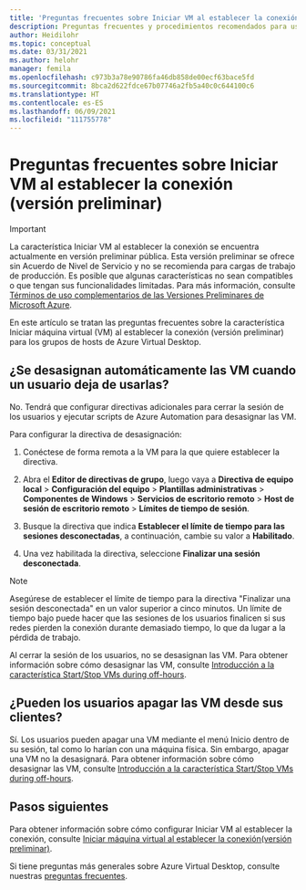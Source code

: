 ```yaml
---
title: 'Preguntas frecuentes sobre Iniciar VM al establecer la conexión de Azure Virtual Desktop: Azure'
description: Preguntas frecuentes y procedimientos recomendados para usar la característica Iniciar VM al establecer la conexión.
author: Heidilohr
ms.topic: conceptual
ms.date: 03/31/2021
ms.author: helohr
manager: femila
ms.openlocfilehash: c973b3a78e90786fa46db858de00ecf63bace5fd
ms.sourcegitcommit: 8bca2d622fdce67b07746a2fb5a40c0c644100c6
ms.translationtype: HT
ms.contentlocale: es-ES
ms.lasthandoff: 06/09/2021
ms.locfileid: "111755778"
---
```

# <a name="start-vm-on-connect-faq-preview"></a>Preguntas frecuentes sobre Iniciar VM al establecer la conexión (versión preliminar)

> [!IMPORTANT]
> La característica Iniciar VM al establecer la conexión se encuentra actualmente en versión preliminar pública.
> Esta versión preliminar se ofrece sin Acuerdo de Nivel de Servicio y no se recomienda para cargas de trabajo de producción. Es posible que algunas características no sean compatibles o que tengan sus funcionalidades limitadas. Para más información, consulte [Términos de uso complementarios de las Versiones Preliminares de Microsoft Azure](https://azure.microsoft.com/support/legal/preview-supplemental-terms/).

En este artículo se tratan las preguntas frecuentes sobre la característica Iniciar máquina virtual (VM) al establecer la conexión (versión preliminar) para los grupos de hosts de Azure Virtual Desktop.

## <a name="are-vms-automatically-deallocated-when-a-user-stops-using-them"></a>¿Se desasignan automáticamente las VM cuando un usuario deja de usarlas?

No. Tendrá que configurar directivas adicionales para cerrar la sesión de los usuarios y ejecutar scripts de Azure Automation para desasignar las VM.

Para configurar la directiva de desasignación:

1. Conéctese de forma remota a la VM para la que quiere establecer la directiva.

2. Abra el **Editor de directivas de grupo**, luego vaya a **Directiva de equipo local** > **Configuración del equipo** > **Plantillas administrativas** > **Componentes de Windows** > **Servicios de escritorio remoto** > **Host de sesión de escritorio remoto** > **Límites de tiempo de sesión**.

3. Busque la directiva que indica **Establecer el límite de tiempo para las sesiones desconectadas**, a continuación, cambie su valor a **Habilitado**.

4. Una vez habilitada la directiva, seleccione **Finalizar una sesión desconectada**.

>[!NOTE]
>Asegúrese de establecer el límite de tiempo para la directiva "Finalizar una sesión desconectada" en un valor superior a cinco minutos. Un límite de tiempo bajo puede hacer que las sesiones de los usuarios finalicen si sus redes pierden la conexión durante demasiado tiempo, lo que da lugar a la pérdida de trabajo.

Al cerrar la sesión de los usuarios, no se desasignan las VM. Para obtener información sobre cómo desasignar las VM, consulte [Introducción a la característica Start/Stop VMs during off-hours](../automation/automation-solution-vm-management.md).

## <a name="can-users-turn-off-the-vm-from-their-clients"></a>¿Pueden los usuarios apagar las VM desde sus clientes?

Sí. Los usuarios pueden apagar una VM mediante el menú Inicio dentro de su sesión, tal como lo harían con una máquina física. Sin embargo, apagar una VM no la desasignará. Para obtener información sobre cómo desasignar las VM, consulte [Introducción a la característica Start/Stop VMs during off-hours](../automation/automation-solution-vm-management.md).

## <a name="next-steps"></a>Pasos siguientes

Para obtener información sobre cómo configurar Iniciar VM al establecer la conexión, consulte [Iniciar máquina virtual al establecer la conexión(versión preliminar)](start-virtual-machine-connect.md).

Si tiene preguntas más generales sobre Azure Virtual Desktop, consulte nuestras [preguntas frecuentes](faq.md).
